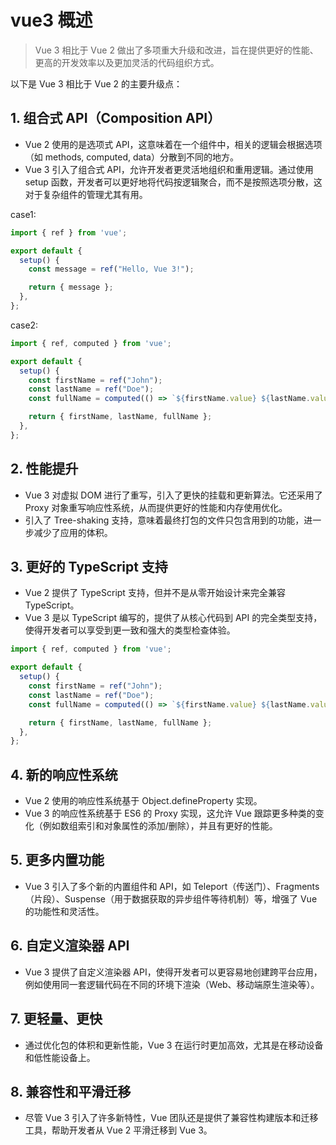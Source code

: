 # vue3 概述

> Vue 3 相比于 Vue 2 做出了多项重大升级和改进，旨在提供更好的性能、更高的开发效率以及更加灵活的代码组织方式。

以下是 Vue 3 相比于 Vue 2 的主要升级点：

## 1. 组合式 API（Composition API）

- Vue 2 使用的是选项式 API，这意味着在一个组件中，相关的逻辑会根据选项（如 methods, computed, data）分散到不同的地方。
- Vue 3 引入了组合式 API，允许开发者更灵活地组织和重用逻辑。通过使用 setup 函数，开发者可以更好地将代码按逻辑聚合，而不是按照选项分散，这对于复杂组件的管理尤其有用。

case1:

```js
import { ref } from 'vue';

export default {
  setup() {
    const message = ref("Hello, Vue 3!");

    return { message };
  },
};
```

case2:

```js
import { ref, computed } from 'vue';

export default {
  setup() {
    const firstName = ref("John");
    const lastName = ref("Doe");
    const fullName = computed(() => `${firstName.value} ${lastName.value}`);

    return { firstName, lastName, fullName };
  },
};

```


## 2. 性能提升

- Vue 3 对虚拟 DOM 进行了重写，引入了更快的挂载和更新算法。它还采用了 Proxy 对象重写响应性系统，从而提供更好的性能和内存使用优化。
- 引入了 Tree-shaking 支持，意味着最终打包的文件只包含用到的功能，进一步减少了应用的体积。

## 3. 更好的 TypeScript 支持

- Vue 2 提供了 TypeScript 支持，但并不是从零开始设计来完全兼容 TypeScript。
- Vue 3 是以 TypeScript 编写的，提供了从核心代码到 API 的完全类型支持，使得开发者可以享受到更一致和强大的类型检查体验。

```ts
import { ref, computed } from 'vue';

export default {
  setup() {
    const firstName = ref("John");
    const lastName = ref("Doe");
    const fullName = computed(() => `${firstName.value} ${lastName.value}`);

    return { firstName, lastName, fullName };
  },
};
```

## 4. 新的响应性系统

- Vue 2 使用的响应性系统基于 Object.defineProperty 实现。
- Vue 3 的响应性系统基于 ES6 的 Proxy 实现，这允许 Vue 跟踪更多种类的变化（例如数组索引和对象属性的添加/删除），并且有更好的性能。

## 5. 更多内置功能

- Vue 3 引入了多个新的内置组件和 API，如 Teleport（传送门）、Fragments（片段）、Suspense（用于数据获取的异步组件等待机制）等，增强了 Vue 的功能性和灵活性。

## 6. 自定义渲染器 API

- Vue 3 提供了自定义渲染器 API，使得开发者可以更容易地创建跨平台应用，例如使用同一套逻辑代码在不同的环境下渲染（Web、移动端原生渲染等）。

## 7. 更轻量、更快

- 通过优化包的体积和更新性能，Vue 3 在运行时更加高效，尤其是在移动设备和低性能设备上。

## 8. 兼容性和平滑迁移

- 尽管 Vue 3 引入了许多新特性，Vue 团队还是提供了兼容性构建版本和迁移工具，帮助开发者从 Vue 2 平滑迁移到 Vue 3。


